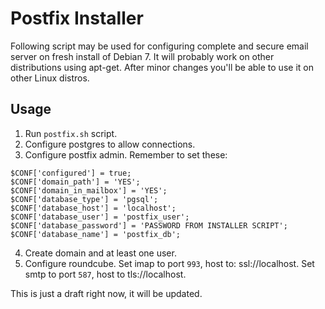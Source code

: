 # Postfix Installer #

Following script may be used for configuring complete and secure email server on fresh install of Debian 7. It will probably work on other distributions using apt-get. After minor changes you'll be able to use it on other Linux distros.

## Usage ##

1. Run `postfix.sh` script.
2. Configure postgres to allow connections.
3. Configure postfix admin. Remember to set these:
```
$CONF['configured'] = true;
$CONF['domain_path'] = 'YES';
$CONF['domain_in_mailbox'] = 'YES';
$CONF['database_type'] = 'pgsql';
$CONF['database_host'] = 'localhost';
$CONF['database_user'] = 'postfix_user';
$CONF['database_password'] = 'PASSWORD FROM INSTALLER SCRIPT';
$CONF['database_name'] = 'postfix_db';
```
4. Create domain and at least one user.
5. Configure roundcube. Set imap to port `993`, host to: ssl://localhost. Set smtp to port `587`, host to tls://localhost.

This is just a draft right now, it will be updated.